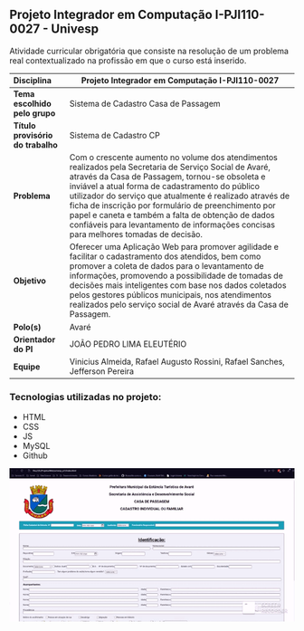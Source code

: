 ## Projeto Integrador em Computação I-PJI110-0027 - Univesp

Atividade curricular obrigatória que consiste na resolução de um problema real contextualizado na profissão em que o curso está inserido.





| **Disciplina**                            | Projeto Integrador em Computação I-PJI110-0027               |
| :---------------------------------------- | ------------------------------------------------------------ |
| **Tema 		escolhido pelo grupo**     | Sistema de Cadastro Casa de Passagem                         |
| **Título 		provisório do trabalho** | Sistema de Cadastro CP                                       |
| **Problema**                              | Com o crescente aumento no volume dos atendimentos realizados pela Secretaria de Serviço Social de Avaré, através da Casa de Passagem, tornou-se obsoleta e inviável a atual forma de cadastramento do público utilizador do serviço que atualmente é realizado através de ficha de inscrição por formulário de preenchimento por papel e caneta e também a falta de obtenção de dados confiáveis para levantamento de informações concisas para melhores tomadas de decisão. |
| **Objetivo**                              | Oferecer uma Aplicação Web para promover agilidade e facilitar o cadastramento dos atendidos, bem como promover a coleta de dados para o levantamento de informações, promovendo a possibilidade de tomadas de decisões mais inteligentes com base nos dados coletados pelos gestores públicos municipais, nos atendimentos realizados pelo serviço social de Avaré através da Casa de Passagem. |
| **Polo(s)**                               | Avaré                                                        |
| **Orientador 		do PI**              | JOÃO 		PEDRO LIMA ELEUTÉRIO                            |
| **Equipe**                                | Vinicius Almeida, Rafael Augusto Rossini, Rafael Sanches, Jefferson Pereira |



### Tecnologias utilizadas no projeto: 

- HTML
- CSS
- JS
- MySQL
- Github

![](https://github.com/viniciuskurt/univesp_pi1/blob/master/assets/img/fichaonline.gif)